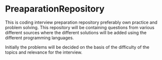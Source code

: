 # PreaparationRepository
This is coding interview preparation repository preferably own practice and problem solving. This repository will be containing questions from various different sources where the different solutions will be added using the different programming languages.

Initially the problems will be decided on the basis of the difficulty of the topics and relevance for the interview.

